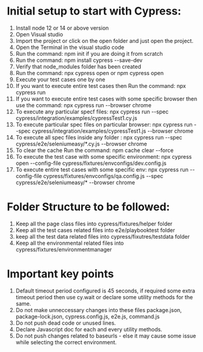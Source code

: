 # Initial setup to start with Cypress:
1. Install node 12 or 14 or above version 
2. Open Visual studio
3. Import the project or click on the open folder and just open the project.
4. Open the Terminal in the visual studio code
5. Run the command: npm init if you are doing it from scratch
6. Run the command: npm install cypress --save-dev
7. Verify that node_modules folder has been created
8. Run the command: npx cypress open or npm cypress open
9. Execute your test cases one by one
10. If you want to execute entire test cases then Run the command: npx cypress run
11. If you want to execute entire test cases with some specific browser then use the command: npx cypress run --browser chrome
12. To execute any particular specf files: npx cypress run --spec cypress/integration/examples/cypressTest1.cy.js
13. To execute particular spec files on particular browser: npx cypress run --spec cypress/integration/examples/cypressTest1.js --browser chrome
14. To execute all spec files inside any folder : npx cypress run --spec cypress/e2e/seleniumeasy/*.cy.js --browser chrome
15. To clear the cache Run the command: npm cache clear --force
16. To execute the test case with some specific environment:
npx cypress open --config-file cypress/fixtures/envconfigs/dev.config.js
17. To execute entire test cases with some specific env:
npx cypress run --config-file cypress/fixtures/envconfigs/qa.config.js --spec cypress/e2e/seleniumeasy/* --browser chrome

# Folder Structure to be followed:
1. Keep all the page class files into cypress/fixtures/helper folder
2. Keep all the test cases related files into e2e/playbooktest folder
3. keep all the test data related files into cypress/fixutres/testdata folder
4. Keep all the environmental related files into cypress/fixtures/environmentmanager

# Important key points
1. Default timeout period configured is 45 seconds, if required some extra timeout period then use cy.wait or declare some utility methods for the same.
2. Do not make unneccessary changes into these files package.json, package-lock.json, cypress.config.js, e2e.js, command.js
3. Do not push dead code or unused lines.
4. Declare Javascript doc for each and every utility methods.
5. Do not push changes related to baseurls - else it may cause some issue while selecting the correct environment.